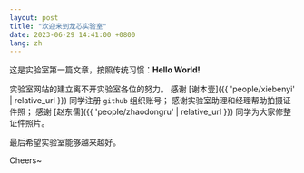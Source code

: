 ```yaml
---
layout: post
title: "欢迎来到龙芯实验室"
date: 2023-06-29 14:41:00 +0800
lang: zh
---
```


这是实验室第一篇文章，按照传统习惯：**Hello World!**

实验室网站的建立离不开实验室各位的努力。
感谢 [谢本壹]({{ 'people/xiebenyi' | relative_url }}) 同学注册 `github` 组织账号；
感谢实验室助理和经理帮助拍摄证件照；
感谢 [赵东儒]({{ 'people/zhaodongru' | relative_url }}) 同学为大家修整证件照片。

最后希望实验室能够越来越好。

Cheers~
